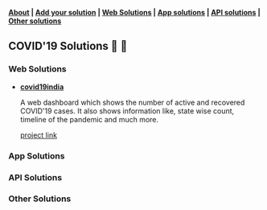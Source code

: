 **[About](about.md) | [Add your solution](add_your_solution.md) | [Web Solutions]() | [App solutions]() | [API solutions]() | [Other solutions]()**

## COVID'19 Solutions :wrench: :hammer:


### Web Solutions

+ **[covid19india](https://www.covid19india.org/)**
    
     A web dashboard which shows the number of active and recovered COVID'19 cases. 
     It also shows information like, state wise count, timeline of the pandemic and much more.
     
     [project link](https://github.com/covid19india/covid19india-react)

### App Solutions

### API Solutions

### Other Solutions
